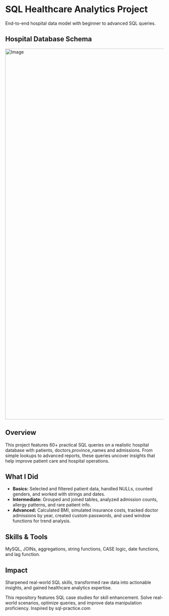 # SQL Healthcare Analytics Project
End-to-end hospital data model with beginner to advanced SQL queries.

## Hospital Database Schema
<img width="1482" height="1176" alt="Image" src="https://github.com/user-attachments/assets/c2f5325e-e1b0-4230-8ab4-b643ca173a23" /> 

## Overview  
This project features 60+ practical SQL queries on a realistic hospital database with patients, doctors,province_names and admissions. From simple lookups to advanced reports, these queries uncover insights that help improve patient care and hospital operations.

## What I Did  
- **Basics:** Selected and filtered patient data, handled NULLs, counted genders, and worked with strings and dates.  
- **Intermediate:** Grouped and joined tables, analyzed admission counts, allergy patterns, and rare patient info.  
- **Advanced:** Calculated BMI, simulated insurance costs, tracked doctor admissions by year, created custom passwords, and used window functions for trend analysis.

## Skills & Tools  
MySQL, JOINs, aggregations, string functions, CASE logic, date functions, and lag function.

## Impact  
Sharpened real-world SQL skills, transformed raw data into actionable insights, and gained healthcare analytics expertise.

This repository features SQL case studies for skill enhancement. Solve real-world scenarios, optimize queries, and improve data manipulation proficiency.
Inspired by sql-practice.com
